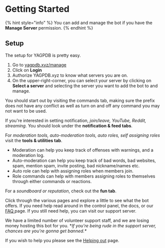 # Getting Started

{% hint style="info" %}
 You can add and manage the bot if you have the **Manage Server** permission.
{% endhint %}

## Setup

The setup for YAGPDB is pretty easy.

1. Go to [yagpdb.xyz/manage](https://yagpdb.xyz/manage)
2. Click on **Login**
3. Authorize YAGPDB.xyz to know what servers you are on. 
4. On the upper-right-corner, you can select your server by clicking on **Select a server** and selecting the server you want to add the bot to and manage.

You should start out by visiting the commands tab, making sure the prefix does not have any conflict as well as turn on and off any command you may not want to be used. 

If you're interested in setting notification, _join/leave, YouTube, Reddit, streaming._ You should look under the **notification & feed tabs**. 

For _moderation tools, auto-moderation tools, auto roles, self assigning roles_ visit the **tools & utilities tab**. 

* Moderation can help you keep track of offenses with warnings, and a moderation log. 
* Auto-moderation can help you keep track of bad words, bad websites, spam, mention spam, invite posting, bad nickname/names etc. 
* Auto role can help with assigning roles when members join. 
* Role commands can help with members assigning roles to themselves through either commands or reactions. 

For a _soundboard or reputation_, check out the **fun tab**. 

Click through the various pages and explore a little to see what the bot offers. If you need help read around in the control panel, the docs, or our [FAQ ](others/frequent-searches.md)page. If you still need help, you can visit our support server. 

We have a limited number of volunteer support staff, and we are losing money hosting this bot for you. \*_If you're being rude in the support server, chances are you're gonna get banned.\*_   
  
If you wish to help you please see the [Helping out](helping-out.md) page.


